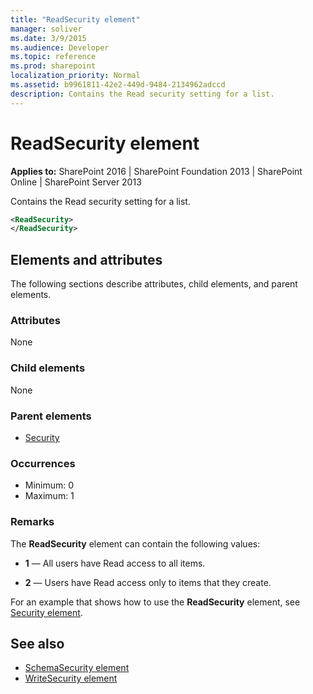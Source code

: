 ```yaml
---
title: "ReadSecurity element"
manager: soliver
ms.date: 3/9/2015
ms.audience: Developer
ms.topic: reference
ms.prod: sharepoint
localization_priority: Normal
ms.assetid: b9961811-42e2-449d-9484-2134962adccd
description: Contains the Read security setting for a list.
---
```


# ReadSecurity element

**Applies to:** SharePoint 2016 | SharePoint Foundation 2013 | SharePoint Online | SharePoint Server 2013
  
Contains the Read security setting for a list.
  
```XML
<ReadSecurity>
</ReadSecurity>
```

## Elements and attributes

The following sections describe attributes, child elements, and parent elements.

### Attributes

None
   
### Child elements

None
   
### Parent elements

- [Security](security-element.md)
   
### Occurrences

- Minimum: 0
- Maximum: 1  
   
### Remarks

The **ReadSecurity** element can contain the following values: 
  
- **1** — All users have Read access to all items. 
    
- **2** — Users have Read access only to items that they create. 
    
For an example that shows how to use the **ReadSecurity** element, see [Security element](security-element.md). 
  
## See also

- [SchemaSecurity element](schemasecurity-element.md) 
- [WriteSecurity element](writesecurity-element.md)

